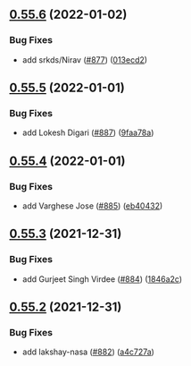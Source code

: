 ## [0.55.6](https://github.com/EddieHubCommunity/LinkFree/compare/v0.55.5...v0.55.6) (2022-01-02)


### Bug Fixes

* add srkds/Nirav ([#877](https://github.com/EddieHubCommunity/LinkFree/issues/877)) ([013ecd2](https://github.com/EddieHubCommunity/LinkFree/commit/013ecd2657be48721ff40aa3c61a78165488a1c9))



## [0.55.5](https://github.com/EddieHubCommunity/LinkFree/compare/v0.55.4...v0.55.5) (2022-01-01)


### Bug Fixes

* add Lokesh Digari ([#887](https://github.com/EddieHubCommunity/LinkFree/issues/887)) ([9faa78a](https://github.com/EddieHubCommunity/LinkFree/commit/9faa78aa47fbf10bcb3dd0e19d26bee8cc0a65db))



## [0.55.4](https://github.com/EddieHubCommunity/LinkFree/compare/v0.55.3...v0.55.4) (2022-01-01)


### Bug Fixes

* add Varghese Jose ([#885](https://github.com/EddieHubCommunity/LinkFree/issues/885)) ([eb40432](https://github.com/EddieHubCommunity/LinkFree/commit/eb404328289e7a70b55348b188290a3141d3c2a9))



## [0.55.3](https://github.com/EddieHubCommunity/LinkFree/compare/v0.55.2...v0.55.3) (2021-12-31)


### Bug Fixes

* add Gurjeet Singh Virdee ([#884](https://github.com/EddieHubCommunity/LinkFree/issues/884)) ([1846a2c](https://github.com/EddieHubCommunity/LinkFree/commit/1846a2c621ffda62444997ca358b559d090406fe))



## [0.55.2](https://github.com/EddieHubCommunity/LinkFree/compare/v0.55.1...v0.55.2) (2021-12-31)


### Bug Fixes

* add lakshay-nasa ([#882](https://github.com/EddieHubCommunity/LinkFree/issues/882)) ([a4c727a](https://github.com/EddieHubCommunity/LinkFree/commit/a4c727a01e841de7fcd8d89034052c997f01e1ce))



